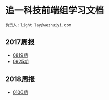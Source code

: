 # 追一科技前端组学习文档

    负责人：light lay@wezhuiyi.com

## 2017周报
+ [0819期](https://github.com/wezhuiyi/week-up/blob/master/%E5%91%A8%E6%8A%A5/0819.md)
+ [0925期](https://github.com/wezhuiyi/week-up/blob/master/%E5%91%A8%E6%8A%A5/0925.md)

## 2018周报
+ [0106期](https://github.com/wezhuiyi/week-up/blob/master/%E5%91%A8%E6%8A%A5/0819.md)